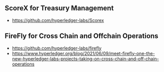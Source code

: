 
## ScoreX for Treasury Management 
- https://github.com/hyperledger-labs/Scorex

## FireFly for Cross Chain and Offchain Operations
- https://github.com/hyperledger-labs/firefly
- https://www.hyperledger.org/blog/2021/06/09/meet-firefly-one-the-new-hyperledger-labs-projects-taking-on-cross-chain-and-off-chain-operations
